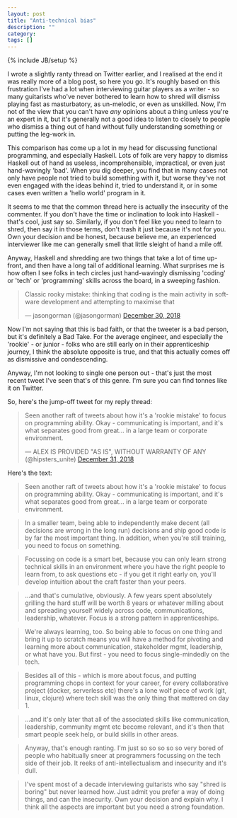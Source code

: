```yaml
---
layout: post
title: "Anti-technical bias"
description: ""
category: 
tags: []
---
```

{% include JB/setup %}

I wrote a slightly ranty thread on Twitter earlier, and I realised at the end it was really more of a blog post, so here you go. It's roughly based on this frustration I've had a lot when interviewing guitar players as a writer - so many guitarists who've never bothered to learn how to shred will dismiss playing fast as masturbatory, as un-melodic, or even as unskilled. Now, I'm not of the view that you can't have _any_ opinions about a thing unless you're an expert in it, but it's generally not a good idea to listen to closely to people who dismiss a thing out of hand without fully understanding something or putting the leg-work in. 

This comparison has come up a lot in my head for discussing functional programming, and especially Haskell. Lots of folk are very happy to dismiss Haskell out of hand as useless, incomprehensible, impractical, or even just hand-wavingly 'bad'. When you dig deeper, you find that in many cases not only have people not tried to build something with it, but worse they've not even engaged with the ideas behind it, tried to understand it, or in some cases even written a 'hello world' program in it.

It seems to me that the common thread here is actually the insecurity of the commenter. If you don't have the time or inclination to look into Haskell - that's cool, just say so. Similarly, if you don't feel like you need to learn to shred, then say it in those terms, don't trash it just because it's not for you. Own your decision and be honest, because believe me, an experienced interviewer like me can generally smell that little sleight of hand a mile off.

Anyway, Haskell and shredding are two things that take a lot of time up-front, and then have a long tail of additional learning. What surprises me is how often I see folks in tech circles just hand-wavingly dismissing 'coding' or 'tech' or 'programming' skills across the board, in a sweeping fashion.

<blockquote class="twitter-tweet" data-lang="en"><p lang="en" dir="ltr">Classic rooky mistake: thinking that coding is the main activity in software development and attempting to maximise that</p>&mdash; jasongorman (@jasongorman) <a href="https://twitter.com/jasongorman/status/1079340273610776576?ref_src=twsrc%5Etfw">December 30, 2018</a></blockquote>
<script async src="https://platform.twitter.com/widgets.js" charset="utf-8"></script>

Now I'm not saying that this is bad faith, or that the tweeter is a bad person, but it's definitely a Bad Take. For the average engineer, and especially the 'rookie' - or junior - folks who are still early on in their apprenticeship journey, I think the absolute opposite is true, and that this actually comes off as dismissive and condescending.

Anyway, I'm not looking to single one person out - that's just the most recent tweet I've seen that's of this genre. I'm sure you can find tonnes like it on Twitter.

So, here's the jump-off tweet for my reply thread:

<blockquote class="twitter-tweet" data-lang="en"><p lang="en" dir="ltr">Seen another raft of tweets about how it&#39;s a &#39;rookie mistake&#39; to focus on programming ability. Okay - communicating is important, and it&#39;s what separates good from great... in a large team or corporate environment.</p>&mdash; ALEX IS PROVIDED &quot;AS IS&quot;, WITHOUT WARRANTY OF ANY (@hipsters_unite) <a href="https://twitter.com/hipsters_unite/status/1079708226956996608?ref_src=twsrc%5Etfw">December 31, 2018</a></blockquote>
<script async src="https://platform.twitter.com/widgets.js" charset="utf-8"></script>

Here's the text:

> Seen another raft of tweets about how it's a 'rookie mistake' to focus on programming ability. Okay - communicating is important, and it's what separates good from great... in a large team or corporate environment. 

> In a smaller team, being able to independently make decent (all decisions are wrong in the long run) decisions and ship good code is by far the most important thing. In addition, when you're still training, you need to focus on something. 

> Focussing on code is a smart bet, because you can only learn strong technical skills in an environment where you have the right people to learn from, to ask questions etc - if you get it right early on, you'll develop intuition about the craft faster than your peers. 

> ...and that's cumulative, obviously. A few years spent absolutely grilling the hard stuff will be worth 8 years or whatever milling about and spreading yourself widely across code, communications, leadership, whatever. Focus is a strong pattern in apprenticeships. 

> We're always learning, too. So being able to focus on one thing and bring it up to scratch means you will have a method for pivoting and learning more about communication, stakeholder mgmt, leadership, or what have you. But first - you need to focus single-mindedly on the tech. 

> Besides all of this - which is more about focus, and putting programming chops in context for your career, for every collaborative project (docker, serverless etc) there's a lone wolf piece of work (git, linux, clojure) where tech skill was the only thing that mattered on day 1. 

> ...and it's only later that all of the associated skills like communication, leadership, community mgmt etc become relevant, and it's then that smart people seek help, or build skills in other areas. 

> Anyway, that's enough ranting. I'm just so so so so so very bored of people who habitually sneer at programmers focussing on the tech side of their job. It reeks of anti-intellectualism and insecurity and it's dull. 

> I've spent most of a decade interviewing guitarists who say "shred is boring" but never learned how. Just admit you prefer a way of doing things, and can the insecurity. Own your decision and explain why. I think all the aspects are important but you need a strong foundation.

